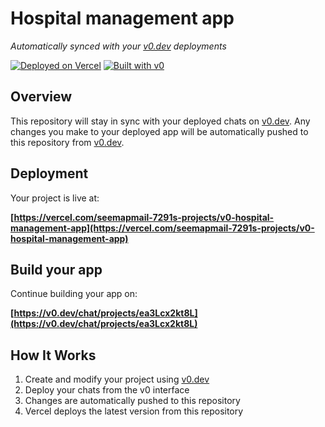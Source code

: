 # Hospital management app

*Automatically synced with your [v0.dev](https://v0.dev) deployments*

[![Deployed on Vercel](https://img.shields.io/badge/Deployed%20on-Vercel-black?style=for-the-badge&logo=vercel)](https://vercel.com/seemapmail-7291s-projects/v0-hospital-management-app)
[![Built with v0](https://img.shields.io/badge/Built%20with-v0.dev-black?style=for-the-badge)](https://v0.dev/chat/projects/ea3Lcx2kt8L)

## Overview

This repository will stay in sync with your deployed chats on [v0.dev](https://v0.dev).
Any changes you make to your deployed app will be automatically pushed to this repository from [v0.dev](https://v0.dev).

## Deployment

Your project is live at:

**[https://vercel.com/seemapmail-7291s-projects/v0-hospital-management-app](https://vercel.com/seemapmail-7291s-projects/v0-hospital-management-app)**

## Build your app

Continue building your app on:

**[https://v0.dev/chat/projects/ea3Lcx2kt8L](https://v0.dev/chat/projects/ea3Lcx2kt8L)**

## How It Works

1. Create and modify your project using [v0.dev](https://v0.dev)
2. Deploy your chats from the v0 interface
3. Changes are automatically pushed to this repository
4. Vercel deploys the latest version from this repository
